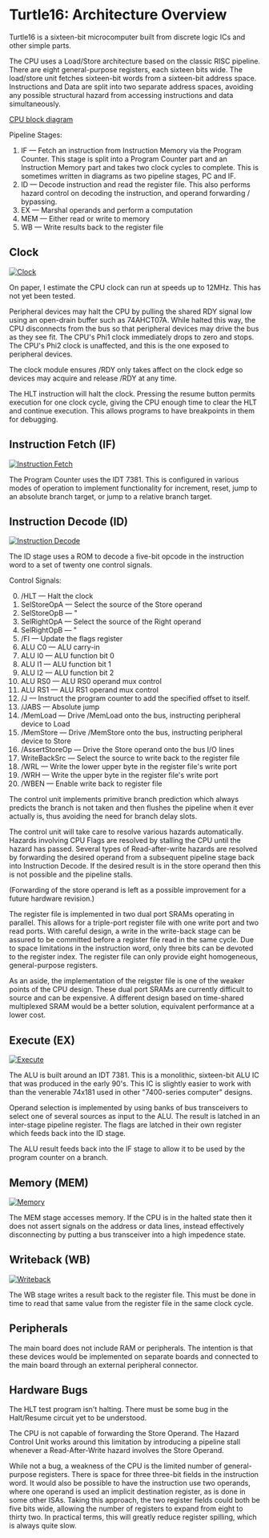 # Turtle16: Architecture Overview

Turtle16 is a sixteen-bit microcomputer built from discrete logic ICs and other simple parts.

The CPU uses a Load/Store architecture based on the classic RISC pipeline. There are eight general-purpose registers, each sixteen bits wide. The load/store unit fetches sixteen-bit words from a sixteen-bit address space. Instructions and Data are split into two separate address spaces, avoiding any possible structural hazard from accessing instructions and data simultaneously.

[CPU block diagram](CPU_Block_Diagram.png)

Pipeline Stages:

1. IF — Fetch an instruction from Instruction Memory via the Program Counter. This stage is split into a Program Counter part and an Instruction Memory part and takes two clock cycles to complete. This is sometimes written in diagrams as two pipeline stages, PC and IF.
2. ID — Decode instruction and read the register file. This also performs hazard control on decoding the instruction, and operand forwarding / bypassing.
3. EX — Marshal operands and perform a computation
4. MEM — Either read or write to memory
5. WB — Write results back to the register file


## Clock

[![Clock](Clock_Small.png?raw=true "Clock module")](Clock.png)

On paper, I estimate the CPU clock can run at speeds up to 12MHz. This has not yet been tested.

Peripheral devices may halt the CPU by pulling the shared RDY signal low using an open-drain buffer such as 74AHCT07A. While halted this way, the CPU disconnects from the bus so that peripheral devices may drive the bus as they see fit. The CPU's Phi1 clock immediately drops to zero and stops. The CPU's Phi2 clock is unaffected, and this is the one exposed to peripheral devices.

The clock module ensures /RDY only takes affect on the clock edge so devices may acquire and release /RDY at any time.

The HLT instruction will halt the clock. Pressing the resume button permits execution for one clock cycle, giving the CPU enough time to clear the HLT and continue execution. This allows programs to have breakpoints in them for debugging.


## Instruction Fetch (IF)

[![Instruction Fetch](IF_Small.png?raw=true "Instruction Fetch pipeline stage")](IF.png)

The Program Counter uses the IDT 7381. This is configured in various modes of operation to implement functionality for increment, reset, jump to an absolute branch target, or jump to a relative branch target.


## Instruction Decode (ID)

[![Instruction Decode](ID_Small.png?raw=true "Instruction Decode pipeline stage")](ID.png)

The ID stage uses a ROM to decode a five-bit opcode in the instruction word to a set of twenty one control signals.

Control Signals:

0. /HLT — Halt the clock
1. SelStoreOpA — Select the source of the Store operand
2. SelStoreOpB — "
3. SelRightOpA — Select the source of the Right operand
4. SelRightOpB — "
5. /FI — Update the flags register
6. ALU C0 — ALU carry-in
7. ALU I0 — ALU function bit 0
8. ALU I1 — ALU function bit 1
9. ALU I2 — ALU function bit 2
10. ALU RS0 — ALU RS0 operand mux control
11. ALU RS1 — ALU RS1 operand mux control
12. /J — Instruct the program counter to add the specified offset to itself.
13. /JABS — Absolute jump
14. /MemLoad — Drive /MemLoad onto the bus, instructing peripheral device to Load
15. /MemStore — Drive /MemStore onto the bus, instructing peripheral device to Store
16. /AssertStoreOp — Drive the Store operand onto the bus I/O lines
17. WriteBackSrc — Select the source to write back to the register file
18. /WRL — Write the lower upper byte in the register file's write port
19. /WRH — Write the upper byte in the register file's write port
20. /WBEN — Enable write back to register file

The control unit implements primitive branch prediction which always predicts the branch is not taken and then flushes the pipeline when it ever actually is, thus avoiding the need for branch delay slots.

The control unit will take care to resolve various hazards automatically. Hazards involving CPU Flags are resolved by stalling the CPU until the hazard has passed. Several types of Read-after-write hazards are resolved by forwarding the desired operand from a subsequent pipeline stage back into Instruction Decode. If the desired result is in the store operand then this is not possible and the pipeline stalls.

(Forwarding of the store operand is left as a possible improvement for a future hardware revision.)

The register file is implemented in two dual port SRAMs operating in parallel. This allows for a triple-port register file with one write port and two read ports. With careful design, a write in the write-back stage can be assured to be committed before a register file read in the same cycle. Due to space limitations in the instruction word, only three bits can be devoted to the register index. The register file can only provide eight homogeneous, general-purpose registers.

As an aside, the implementation of the reigster file is one of the weaker points of the CPU design. These dual port SRAMs are currently difficult to source and can be expensive. A different design based on time-shared multiplexed SRAM would be a better solution, equivalent performance at a lower cost.


## Execute (EX)

[![Execute](EX_Small.png?raw=true "Execute pipeline stage")](EX.png)

The ALU is built around an IDT 7381. This is a monolithic, sixteen-bit ALU IC that was produced in the early 90's. This IC is slightly easier to work with than the venerable 74x181 used in other "7400-series computer" designs.

Operand selection is implemented by using banks of bus transceivers to select one of several sources as input to the ALU. The result is latched in an inter-stage pipeline register. The flags are latched in their own register which feeds back into the ID stage.

The ALU result feeds back into the IF stage to allow it to be used by the program counter on a branch.


## Memory (MEM)

[![Memory](MEM_Small.png?raw=true "Memory pipeline stage")](MEM.png)

The MEM stage accesses memory. If the CPU is in the halted state then it does not assert signals on the address or data lines, instead effectively disconnecting by putting a bus transceiver into a high impedence state.


## Writeback (WB)

[![Writeback](WB_Small.png?raw=true "Writeback pipeline stage")](WB.png)

The WB stage writes a result back to the register file. This must be done in time to read that same value from the register file in the same clock cycle.


## Peripherals

The main board does not include RAM or peripherals. The intention is that these devices would be implemented on separate boards and connected to the main board through an external peripheral connector.


## Hardware Bugs

The HLT test program isn't halting. There must be some bug in the Halt/Resume circuit yet to be understood.

The CPU is not capable of forwarding the Store Operand. The Hazard Control Unit works around this limitation by introducing a pipeline stall whenever a Read-After-Write hazard involves the Store Operand.

While not a bug, a weakness of the CPU is the limited number of general-purpose registers. There is space for three three-bit fields in the instruction word. It would also be possible to have the instruction use two operands, where one operand is used an implicit destination register, as is done in some other ISAs. Taking this approach, the two register fields could both be five bits wide, allowing the number of registers to expand from eight to thirty two. In practical terms, this will greatly reduce register spilling, which is always quite slow.